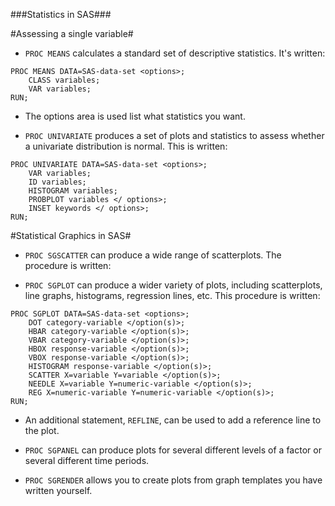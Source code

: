 ###Statistics in SAS###

#Assessing a single variable#

- `PROC MEANS` calculates a standard set of descriptive statistics.  It's written:
```
PROC MEANS DATA=SAS-data-set <options>;
	CLASS variables;
	VAR variables;
RUN;
```

- The options area is used list what statistics you want. 

- `PROC UNIVARIATE` produces a set of plots and statistics to assess whether a univariate distribution is 
normal.  This is written:
```
PROC UNIVARIATE DATA=SAS-data-set <options>;
	VAR variables;
	ID variables;
	HISTOGRAM variables;
	PROBPLOT variables </ options>;
	INSET keywords </ options>;
RUN;
```

#Statistical Graphics in SAS#

- `PROC SGSCATTER` can produce a wide range of scatterplots.  The procedure is written:

- `PROC SGPLOT` can produce a wider variety of plots, including scatterplots, line graphs, histograms, regression lines, etc.
This procedure is written:
```
PROC SGPLOT DATA=SAS-data-set <options>;
	DOT category-variable </option(s)>;
	HBAR category-variable </option(s)>;
	VBAR category-variable </option(s)>;
	HBOX response-variable </option(s)>;
	VBOX response-variable </option(s)>;
	HISTOGRAM response-variable </option(s)>;
	SCATTER X=variable Y=variable </option(s)>;
	NEEDLE X=variable Y=numeric-variable </option(s)>;
	REG X=numeric-variable Y=numeric-variable </option(s)>;
RUN;
```

- An additional statement, `REFLINE`, can be used to add a reference line to the plot.



- `PROC SGPANEL` can produce plots for several different levels of a factor or several different time periods.

- `PROC SGRENDER` allows you to create plots from graph templates you have written yourself.

 